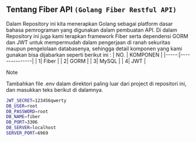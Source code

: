 ## Tentang Fiber API `(Golang Fiber Restful API)`
Dalam Repository ini kita menerapkan Golang sebagai platform dasar bahasa pemrograman yang digunakan dalam pembuatan API.
Di dalam Repository ini juga kami terapkan framework Fiber serta dependensi GORM dan JWT untuk mempermudah dalam pengerjaan di ranah sekuritas maupun pengelolaan databasenya, sehingga detail komponen yang kami gunakan bisa dijabarkan seperti berikut ini :
| NO. | KOMPONEN       |
|-----:|---------------|
|     1| Fiber         |
|     2| GORM          |
|     3| MySQL         |
|     4| JWT           |

>[!NOTE]
>Tambahkan file .env dalam direktori paling luar dari project di repositori ini, dan masukkan teks berikut di dalamnya.

```bash
JWT_SECRET=123456qwerty
DB_USER=root
DB_PASSWORD=root
DB_NAME=fiber
DB_PORT=3306
DB_SERVER=localhost
SERVER_PORT=6969
```